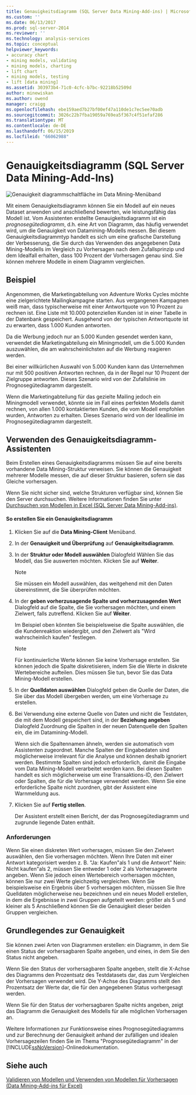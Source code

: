 ```yaml
---
title: Genauigkeitsdiagramm (SQL Server Data Mining-Add-ins) | Microsoft-Dokumentation
ms.custom: ''
ms.date: 06/13/2017
ms.prod: sql-server-2014
ms.reviewer: ''
ms.technology: analysis-services
ms.topic: conceptual
helpviewer_keywords:
- accuracy chart
- mining models, validating
- mining models, charting
- lift chart
- mining models, testing
- lift [data mining]
ms.assetid: 303973b4-71c0-4cfc-b7bc-92218b52509d
author: minewiskan
ms.author: owend
manager: craigg
ms.openlocfilehash: ebe159aed7b27bf00ef47a110de1c7ec5ee70adb
ms.sourcegitcommit: 3026c22b7fba19059a769ea5f367c4f51efaf286
ms.translationtype: MT
ms.contentlocale: de-DE
ms.lasthandoff: 06/15/2019
ms.locfileid: "66062988"
---
```

# <a name="accuracy-chart-sql-server-data-mining-add-ins"></a>Genauigkeitsdiagramm (SQL Server Data Mining-Add-Ins)
  ![Genauigkeit diagrammschaltfläche im Data Mining-Menüband](media/dmc-accchart.gif "Schaltfläche \"Genauigkeitsdiagramm\" im Data Mining-Menüband")  
  
 Mit einem Genauigkeitsdiagramm können Sie ein Modell auf ein neues Dataset anwenden und anschließend bewerten, wie leistungsfähig das Modell ist. Vom Assistenten erstellte Genauigkeitsdiagramm ist ein *prognosegütediagramm*, d.h. eine Art von Diagramm, das häufig verwendet wird, um die Genauigkeit von Datamining-Modells messen. Bei diesem Genauigkeitsdiagrammtyp handelt es sich um eine grafische Darstellung der Verbesserung, die Sie durch das Verwenden des angegebenen Data Mining-Modells im Vergleich zu Vorhersagen nach dem Zufallsprinzip und dem Idealfall erhalten, dass 100 Prozent der Vorhersagen genau sind. Sie können mehrere Modelle in einem Diagramm vergleichen.  
  
## <a name="example"></a>Beispiel  
 Angenommen, die Marketingabteilung von Adventure Works Cycles möchte eine zielgerichtete Mailingkampagne starten. Aus vergangenen Kampagnen weiß man, dass typischerweise mit einer Antwortquote von 10 Prozent zu rechnen ist. Eine Liste mit 10.000 potenziellen Kunden ist in einer Tabelle in der Datenbank gespeichert. Ausgehend von der typischen Antwortquote ist zu erwarten, dass 1.000 Kunden antworten.  
  
 Da die Werbung jedoch nur an 5.000 Kunden gesendet werden kann, verwendet die Marketingabteilung ein Miningmodell, um die 5.000 Kunden auszuwählen, die am wahrscheinlichsten auf die Werbung reagieren werden.  
  
 Bei einer willkürlichen Auswahl von 5.000 Kunden kann das Unternehmen nur mit 500 positiven Antworten rechnen, da in der Regel nur 10 Prozent der Zielgruppe antworten. Dieses Szenario wird von der Zufallslinie im Prognosegütediagramm dargestellt.  
  
 Wenn die Marketingabteilung für das gezielte Mailing jedoch ein Miningmodell verwendet, könnte sie im Fall eines perfekten Modells damit rechnen, von allen 1.000 kontaktierten Kunden, die vom Modell empfohlen wurden, Antworten zu erhalten. Dieses Szenario wird von der Ideallinie im Prognosegütediagramm dargestellt.  
  
## <a name="using-the-accuracy-chart-wizard"></a>Verwenden des Genauigkeitsdiagramm-Assistenten  
 Beim Erstellen eines Genauigkeitsdiagramms müssen Sie auf eine bereits vorhandene Data Mining-Struktur verweisen. Sie können die Genauigkeit mehrerer Modelle messen, die auf dieser Struktur basieren, sofern sie das Gleiche vorhersagen.  
  
 Wenn Sie nicht sicher sind, welche Strukturen verfügbar sind, können Sie den Server durchsuchen. Weitere Informationen finden Sie unter [Durchsuchen von Modellen in Excel &#40;SQL Server Data Mining-Add-ins&#41;](browsing-models-in-excel-sql-server-data-mining-add-ins.md).  
  
#### <a name="to-create-an-accuracy-chart"></a>So erstellen Sie ein Genauigkeitsdiagramm  
  
1.  Klicken Sie auf die **Data Mining-Client** Menüband.  
  
2.  In der **Genauigkeit und Überprüfung** auf **Genauigkeitsdiagramm**.  
  
3.  In der **Struktur oder Modell auswählen** Dialogfeld Wählen Sie das Modell, das Sie auswerten möchten. Klicken Sie auf **Weiter**.  
  
    > [!NOTE]  
    >  Sie müssen ein Modell auswählen, das weitgehend mit den Daten übereinstimmt, die Sie überprüfen möchten.  
  
4.  In der **geben vorherzusagende Spalte und vorherzusagenden Wert** Dialogfeld auf die Spalte, die Sie vorhersagen möchten, und einem Zielwert, falls zutreffend. Klicken Sie auf **Weiter**.  
  
     Im Beispiel oben könnten Sie beispielsweise die Spalte auswählen, die die Kundenreaktion wiedergibt, und den Zielwert als "Wird wahrscheinlich kaufen" festlegen.  
  
    > [!NOTE]  
    >  Für kontinuierliche Werte können Sie keine Vorhersage erstellen. Sie können jedoch die Spalte diskretisieren, indem Sie die Werte in diskrete Wertebereiche aufteilen. Dies müssen Sie tun, bevor Sie das Data Mining-Modell erstellen.  
  
5.  In der **Quelldaten auswählen** Dialogfeld geben die Quelle der Daten, die Sie über das Modell übergeben werden, um eine Vorhersage zu erstellen.  
  
6.  Bei Verwendung eine externe Quelle von Daten und nicht die Testdaten, die mit dem Modell gespeichert sind, in der **Beziehung angeben** Dialogfeld Zuordnung die Spalten in der neuen Datenquelle den Spalten ein, die im Datamining-Modell.  
  
     Wenn sich die Spaltennamen ähneln, werden sie automatisch vom Assistenten zugeordnet. Manche Spalten der Eingabedaten sind möglicherweise irrelevant für die Analyse und können deshalb ignoriert werden. Bestimmte Spalten sind jedoch erforderlich, damit die Eingabe vom Data Mining-Modell verarbeitet werden kann. Bei diesen Spalten handelt es sich möglicherweise um eine Transaktions-ID, den Zielwert oder Spalten, die für die Vorhersage verwendet werden. Wenn Sie eine erforderliche Spalte nicht zuordnen, gibt der Assistent eine Warnmeldung aus.  
  
7.  Klicken Sie auf **Fertig stellen**.  
  
     Der Assistent erstellt einen Bericht, der das Prognosegütediagramm und zugrunde liegende Daten enthält.  
  
### <a name="requirements"></a>Anforderungen  
 Wenn Sie einen diskreten Wert vorhersagen, müssen Sie den Zielwert auswählen, den Sie vorhersagen möchten. Wenn Ihre Daten mit einer Antwort kategorisiert werden z. B. "Ja: Kaufen"als 1 und die Antwort" Nein: Nicht kaufen"als 2, müssen Sie entweder 1 oder 2 als Vorhersagewerte angeben. Wenn Sie jedoch einen Wertebereich vorhersagen möchten, können Sie nur zwei Werte gleichzeitig vergleichen. Wenn Sie beispielsweise ein Ergebnis über 5 vorhersagen möchten, müssen Sie Ihre Quelldaten möglicherweise neu bezeichnen und ein neues Modell erstellen, in dem die Ergebnisse in zwei Gruppen aufgeteilt werden: größer als 5 und kleiner als 5 Anschließend können Sie die Genauigkeit dieser beiden Gruppen vergleichen.  
  
## <a name="understanding-accuracy"></a>Grundlegendes zur Genauigkeit  
 Sie können zwei Arten von Diagrammen erstellen: ein Diagramm, in dem Sie einen Status der vorhersagbaren Spalte angeben, und eines, in dem Sie den Status nicht angeben.  
  
 Wenn Sie den Status der vorhersagbaren Spalte angeben, stellt die X-Achse des Diagramms den Prozentsatz des Testdatasets dar, das zum Vergleichen der Vorhersagen verwendet wird. Die Y-Achse des Diagramms stellt den Prozentsatz der Werte dar, die für den angegebenen Status vorhergesagt werden.  
  
 Wenn Sie für den Status der vorhersagbaren Spalte nichts angeben, zeigt das Diagramm die Genauigkeit des Modells für alle möglichen Vorhersagen an.  
  
 Weitere Informationen zur Funktionsweise eines Prognosegütediagramms und zur Berechnung der Genauigkeit anhand der zufälligen und idealen Vorhersagezeilen finden Sie im Thema "Prognosegütediagramm" in der [!INCLUDE[ssNoVersion](../includes/ssnoversion-md.md)]-Onlinedokumentation.  
  
## <a name="see-also"></a>Siehe auch  
 [Validieren von Modellen und Verwenden von Modellen für Vorhersagen &#40;Data Mining-Add-ins für Excel&#41;](validating-models-and-using-models-for-prediction-data-mining-add-ins-for-excel.md)  
  
  
